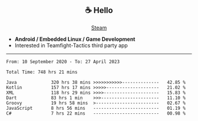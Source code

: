 <h2 align="center"> ☕ Hello </h2>

<p align="center">
  <a href="https://steamcommunity.com/id/Niforances/">Steam</a>
</p>

 - **Android / Embedded Linux / Game Development**
 - Interested in Teamfight-Tactics third party app

------

<!--START_SECTION:waka-->

```text
From: 10 September 2020 - To: 27 April 2023

Total Time: 748 hrs 21 mins

Java             320 hrs 38 mins >>>>>>>>>>>--------------   42.85 %
Kotlin           157 hrs 17 mins >>>>>--------------------   21.02 %
XML              118 hrs 29 mins >>>>---------------------   15.83 %
Dart             83 hrs 1 min    >>>----------------------   11.10 %
Groovy           19 hrs 58 mins  >------------------------   02.67 %
JavaScript       8 hrs 56 mins   -------------------------   01.19 %
C#               7 hrs 22 mins   -------------------------   00.98 %
```

<!--END_SECTION:waka-->
